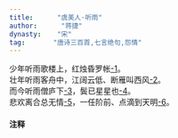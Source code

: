 ```yaml
---
title:      "虞美人·听雨"
author:      "蒋捷"
dynasty:    "宋"
tag:       "唐诗三百首,七言绝句,怨情"
---
```



少年听雨歌楼上，红烛昏罗帐[-1]。  
壮年听雨客舟中，江阔云低、断雁叫西风[-2]。  
而今听雨僧庐下[-3]，鬓已星星也[-4]。  
悲欢离合总无情[-5]，一任阶前、点滴到天明[-6]。

#### 注释
[-1]:  昏：昏暗，罗帐：古代床上的纱幔。
[-2]:  断雁：失群孤雁
[-3]:  僧庐：僧寺，僧舍。
[-4]:  星星：白发点点如星，形容白发很多。
[-5]:  无情：无动于衷。
[-6]:  一任：听凭。
